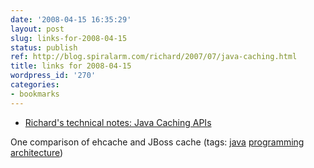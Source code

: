 ```yaml
---
date: '2008-04-15 16:35:29'
layout: post
slug: links-for-2008-04-15
status: publish
ref: http://blog.spiralarm.com/richard/2007/07/java-caching.html
title: links for 2008-04-15
wordpress_id: '270'
categories:
- bookmarks
---
```




  * [Richard's technical notes: Java Caching APIs](http://blog.spiralarm.com/richard/2007/07/java-caching.html)




One comparison of ehcache and JBoss cache (tags: [java](http://del.icio.us/eob/java) [programming](http://del.icio.us/eob/programming) [architecture](http://del.icio.us/eob/architecture))






